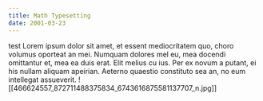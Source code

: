 ```yaml
---
title: Math Typesetting
date: 2001-03-23
---
```


test 
Lorem ipsum dolor sit amet, et essent mediocritatem quo, choro volumus oporteat an mei. Numquam dolores mel eu, mea docendi omittantur et, mea ea duis erat. Elit melius cu ius. Per ex novum a putant, ei his nullam aliquam apeirian. Aeterno quaestio constituto sea an, no eum intellegat assueverit.
![[466624557_872711488375834_6743616875581137707_n.jpg]]